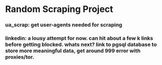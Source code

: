 # Random Scraping Project 

### ua_scrap: get user-agents needed for scraping
### linkedin: a lousy attempt for now. can hit about a few k links before getting blocked. whats next? link to pgsql database to store more meaningful data, get around 999 error with proxies/tor.